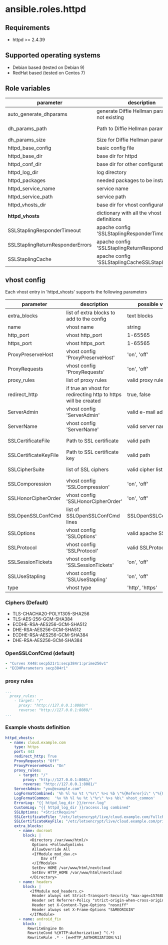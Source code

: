 # ansible.roles.httpd

## Requirements
* httpd >= 2.4.39

## Supported operating systems
* Debian based (tested on Debian 9)
* RedHat based (tested on Centos 7)

## Role variables
| parameter | description | default (RedHat) | default (Debian) |
|---|---|---|---|
| auto_generate_dhparams | generate Diffie Hellman parameters if not existing | False | False |
| dh_params_path | Path to Diffie Hellman parameters | {{ httpd_base_dir }}/dhparam.pem | {{ httpd_base_dir }}/dhparam.pem |
| dh_params_size | Size for Diffie Hellman parameters | 2048 | 2048 |
| httpd_base_config | basic config file | /etc/httpd/conf/httpd.conf | /etc/apche2/apache2.conf |
| httpd_base_dir | base dir for httpd | /etc/httpd | /etc/apache2 |
| httpd_conf_dir | base dir for other configurations | /etc/httpd/conf.d | /etc/apache2/conf-enabled |
| httpd_log_dir | log directory | /var/log/httpd | /var/log/apache2 |
| httpd_packages | needed packages to be installed | ['httpd', 'mod_ssl'] | ["apache2", "apache2-utils"] |
| httpd_service_name | service name | httpd | apache2 |
| httpd_service_path | service path | /usr/sbin | /usr/sbin |
| httpd_vhosts_dir | base dir for vhost configurations | /etc/httpd/conf.d | /etc/apache2/sites-enabled |
| **httpd_vhosts** | dictionary with all the vhost definitions | [] | []|
| SSLStaplingResponderTimeout | apache config 'SSLStaplingResponderTimeout' | 5 | 5 |
| SSLStaplingReturnResponderErrors | apache config 'SSLStaplingReturnResponderErrors' | Off | Off |
| SSLStaplingCache | apache config 'SSLStaplingCacheSSLStaplingCache' | shmcb:/var/run/ocsp(128000) | shmcb:/var/run/ocsp(128000) |



## vhost config
Each vhost entry in 'httpd_vhosts' supports the following parameters

| parameter | description | possible values | mandatory | default |
|---|---|---|---|---|
| extra_blocks | list of extra blocks to add to the config | text blocks | no | [] |
| name | vhost name | string | yes | none |
| http_port | vhost http_port | 1-65565 | no | 80 |
| https_port | vhost https_port | 1-65565 | no | 443 |
| ProxyPreserveHost | vhost config 'ProxyPreserveHost' | 'on', 'off' | omit |
| ProxyRequests | vhost config 'ProxyRequests' | 'on', 'off' | 'off' |
| proxy_rules | list of proxy rules | valid proxy rules | no | omit |
| redirect_http | if true an vhost for redirecting http to https will be created | true, false | no | false |
| ServerAdmin | vhost config 'ServerAdmin' | valid e-mail address | no | omit |
| ServerName | vhost config 'ServerName' | valid server name | no | vhost name |
| SSLCertificateFile | Path to SSL certificate | valid path | when type is SSL | none |
| SSLCertificateKeyFile | Path to SSL certificate key | valid path | when type is SSL | none |
| SSLCipherSuite | list of SSL ciphers | valid cipher list | no | see 'Ciphers (Default)' |
| SSLComporession | vhost config 'SSLCompression' | 'on', 'off' | no | 'off' |
| SSLHonorCipherOrder | vhost config 'SSLHonorCipherOrder' | 'on', 'off' | no | 'off' |
| SSLOpenSSLConfCmd  | list of SSLOpenSSLConfCmd lines | SSLOpenSSLConfCmdsd | no | see 'OpenSSLConfCmd (default)' |
| SSLOptions | vhost config 'SSLOptions' | valid apache SSLOptions | no | '+StrictRequire' |
| SSLProtocol | vhost config 'SSLProtocol' | valid SSLProtocol config | no | '-all + TLSv1.2' |
| SSLSessionTickets | vhost config 'SSLSessionTickets' | 'on', 'off' | no | 'off' |
| SSLUseStapling | vhost config 'SSLUseStapling' | 'on', 'off' | no | 'off' |
| type | vhost type | 'http', 'https' | yes | none |

### Ciphers (Default)
* TLS-CHACHA20-POLY1305-SHA256
* TLS-AES-256-GCM-SHA384
* ECDHE-RSA-AES256-GCM-SHA512
* DHE-RSA-AES256-GCM-SHA512
* ECDHE-RSA-AES256-GCM-SHA384
* DHE-RSA-AES256-GCM-SHA384

### OpenSSLConfCmd (default)
```` yml
- "Curves X448:secp521r1:secp384r1:prime256v1"
- "ECDHParameters secp384r1"
````

### proxy rules
````yaml
...
  proxy_rules:
    - target: "/"
      proxy: "http://127.0.0.1:8080/"
      reverse: "http://127.0.0.1:8080/"
...
````
### Example vhosts definition
````yaml
httpd_vhosts:
  - name: cloud.example.com
    type: https
    port: 443
    redirect_http: True
    ProxyRequests: "Off"
    ProxyPreserveHost: "On"
    proxy_rules:
      - target: "/"
        proxy: "http://127.0.0.1:8081/"
        reverse: "http://127.0.0.1:8081/"
    ServerAdmin: "you@example.com"
    LogFormatCombined: '%h %l %u %t \"%r\" %>s %b \"%{Referer}i\" \"%{User-agent}i\" vhost_combined'
    LogFormatCommon:  '%v %h %l %u %t \"%r\" %>s %b\" vhost_common'
    ErrorLog: "{{ httpd_log_dir }}/error.log"
    CustomLog: "{{ httpd_log_dir }}/access.log combined"
    SSLOptions: "+StrictRequire"
    SSLCertificateFile: "/etc/letsencrypt/live/cloud.example.com/fullchain.pem"
    SSLCertificateKeyFile: "/etc/letsencrypt/live/cloud.example.com/privkey.pem"
    extra_blocks:
      - name: docroot
        block: |
           <Directory /var/www/html/>
            Options +FollowSymlinks
            AllowOverride All
            <IfModule mod_dav.c>
                Dav off
            </IfModule>
            SetEnv HOME /var/www/html/nextcloud
            SetEnv HTTP_HOME /var/www/html/nextcloud
           </Directory>
      - name: headers
        block: |
           <IfModule mod_headers.c>
            Header always set Strict-Transport-Security "max-age=15768000; preload"
            Header set Referrer-Policy "strict-origin-when-cross-origin"
            Header set X-Content-Type-Options "nosniff"
            Header always set X-Frame-Options "SAMEORIGIN"
           </IfModule>
      - name: android_fix
        block: |
          RewriteEngine On
          RewriteCond %{HTTP:Authorization} ^(.*)
          RewriteRule .* - [e=HTTP_AUTHORIZATION:%1]

````
